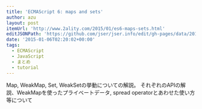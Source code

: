 ```yaml
---
title: 'ECMAScript 6: maps and sets'
author: azu
layout: post
itemUrl: 'http://www.2ality.com/2015/01/es6-maps-sets.html'
editJSONPath: 'https://github.com/jser/jser.info/edit/gh-pages/data/2015/01/index.json'
date: '2015-01-06T02:20:02+00:00'
tags:
  - ECMAScript
  - JavaScript
  - まとめ
  - tutorial
---
```

Map, WeakMap, Set, WeakSetの挙動についての解説。
それぞれのAPIの解説、WeakMapを使ったプライベートデータ, spread operatorとあわせた使い方等について
